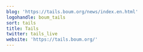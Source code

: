 ```yaml
---
blog: 'https://tails.boum.org/news/index.en.html'
logohandle: boum_tails
sort: tails
title: Tails
twitter: tails_live
website: 'https://tails.boum.org/'
---
```

